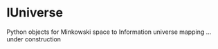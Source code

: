 # IUniverse
Python objects for Minkowski space to Information universe mapping
... under construction
